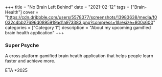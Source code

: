 +++
title = "No Brain Left Behind"
date = "2021-02-12"
tags = ["Brain-Health"]
cover = "https://cdn.dribbble.com/users/5578377/screenshots/13983638/media/f0032c4bb27696d0895919ad1a973383.png?compress=1&resize=800x600"
categories = ["Category 1"]
description = "About my upcoming gamified brain health application"
+++

### Super Psyche

A cross platform gamified brain heatlh application that helps people learn faster and achieve more. 

ETA *2025
